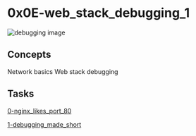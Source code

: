 # 0x0E-web_stack_debugging_1

![debugging image](https://s3.amazonaws.com/intranet-projects-files/holbertonschool-sysadmin_devops/271/B4eeypV.jpg)
## Concepts
Network basics
Web stack debugging

## Tasks
[0-nginx_likes_port_80](./0-nginx_likes_port_80)

[1-debugging_made_short](./1-debugging_made_short)
